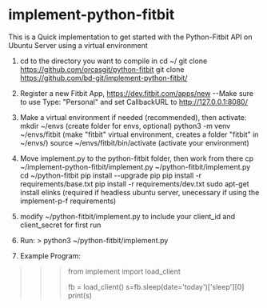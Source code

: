 # implement-python-fitbit
This is a Quick implementation to get started with the Python-Fitbit API on Ubuntu Server using a virtual environment

 1) cd to the directory you want to compile in
        cd ~/
        git clone https://github.com/orcasgit/python-fitbit
        git clone https://github.com/bd-git/implement-python-fitbit/
   
   2) Register a new Fitbit App, https://dev.fitbit.com/apps/new 
        --Make sure to use Type: "Personal" and set CallbackURL to http://127.0.0.1:8080/
   
   3) Make a virtual environment if needed (recommended), then activate:
        mkdir ~/envs (create folder for envs, optional)
        python3 -m venv ~/envs/fitbit (make "fitbit" virtual environment, creates a folder "fitbit" in ~/envs/)
        source ~/envs/fitbit/bin/activate (activate your environment)
    
   4) Move implement.py to the python-fitbit folder, then work from there
        cp ~/implement-python-fitbit/implement.py ~/python-fitbit/implement.py
        cd ~/python-fitbit
        pip install --upgrade pip
        pip install -r requirements/base.txt
        pip install -r requirements/dev.txt
        sudo apt-get install elinks (required if headless ubuntu server, unecessary if using the implement-p-f requirements)
        
   5) modify ~/python-fitbit/implement.py to include your client_id and client_secret for first run
   
   6) Run: > python3 ~/python-fitbit/implement.py
   
   7) Example Program:
   
>>>   from implement import load_client
>>>
>>>   fb = load_client()
>>>   s=fb.sleep(date='today')['sleep'][0]
>>>   print(s)
>>>

